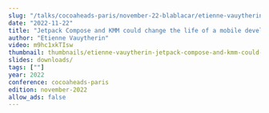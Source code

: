 ```yaml
---
slug: "/talks/cocoaheads-paris/november-22-blablacar/etienne-vauytherin-jetpack-compose-and-kmm-could-change-the-life-of-a-mobile-developer"
date: "2022-11-22"
title: "Jetpack Compose and KMM could change the life of a mobile developer"
author: "Etienne Vauytherin"
video: m9hc1xkTIsw
thumbnail: thumbnails/etienne-vauytherin-jetpack-compose-and-kmm-could-change-the-life-of-a-mobile-developer.jpg
slides: downloads/
tags: [""]
year: 2022
conference: cocoaheads-paris
edition: november-2022
allow_ads: false
---
```


